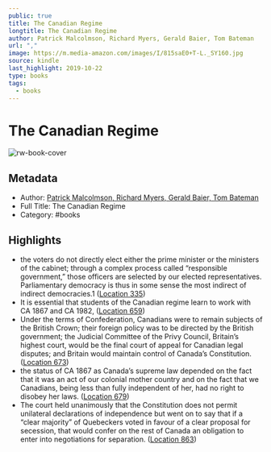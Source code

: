 ```yaml
---
public: true
title: The Canadian Regime
longtitle: The Canadian Regime
author: Patrick Malcolmson, Richard Myers, Gerald Baier, Tom Bateman
url: ","
image: https://m.media-amazon.com/images/I/815saE0+T-L._SY160.jpg
source: kindle
last_highlight: 2019-10-22
type: books
tags:
  - books
---
```

# The Canadian Regime

![rw-book-cover](https://m.media-amazon.com/images/I/815saE0+T-L._SY160.jpg)

## Metadata
- Author: [Patrick Malcolmson, Richard Myers, Gerald Baier, Tom Bateman](Patrick%20Malcolmson,%20Richard%20Myers,%20Gerald%20Baier,%20Tom%20Bateman.md)
- Full Title: The Canadian Regime
- Category: #books

## Highlights
- the voters do not directly elect either the prime minister or the ministers of the cabinet; through a complex process called “responsible government,” those officers are selected by our elected representatives. Parliamentary democracy is thus in some sense the most indirect of indirect democracies.1 ([Location 335](https://readwise.io/to_kindle?action=open&asin=B01M0MY6AC&location=335))
- It is essential that students of the Canadian regime learn to work with CA 1867 and CA 1982, ([Location 659](https://readwise.io/to_kindle?action=open&asin=B01M0MY6AC&location=659))
- Under the terms of Confederation, Canadians were to remain subjects of the British Crown; their foreign policy was to be directed by the British government; the Judicial Committee of the Privy Council, Britain’s highest court, would be the final court of appeal for Canadian legal disputes; and Britain would maintain control of Canada’s Constitution. ([Location 673](https://readwise.io/to_kindle?action=open&asin=B01M0MY6AC&location=673))
- the status of CA 1867 as Canada’s supreme law depended on the fact that it was an act of our colonial mother country and on the fact that we Canadians, being less than fully independent of her, had no right to disobey her laws. ([Location 679](https://readwise.io/to_kindle?action=open&asin=B01M0MY6AC&location=679))
- The court held unanimously that the Constitution does not permit unilateral declarations of independence but went on to say that if a “clear majority” of Quebeckers voted in favour of a clear proposal for secession, that would confer on the rest of Canada an obligation to enter into negotiations for separation. ([Location 863](https://readwise.io/to_kindle?action=open&asin=B01M0MY6AC&location=863))
